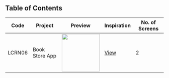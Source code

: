 ## Table of Contents

| Code | Project | Preview | Inspiration | No. of Screens |
| ------ | ------ | ------ | ------ | ------ |
| LCRN06 | Book Store App | <img src="https://cdn.dribbble.com/users/803221/screenshots/14118636/media/230da812c084a283acd15f7425106ae2.png?compress=1&resize=1200x900" width="120" /> | [View](https://dribbble.com/shots/14118636-Book-Store-App) | 2 |
